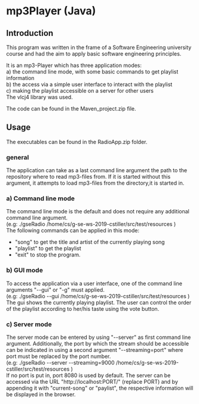 # mp3Player (Java)

## Introduction

This program was written in the frame of a Software Engineering university course and had the aim to apply basic 
software engineering principles. 

It is an mp3-Player which has three application modes:\
a) the command line mode, with some basic commands to get playlist information\
b) the access via a simple user interface to interact with the playlist\
c) making the playlist accessible on a server for other users \
The vlcj4 library was used.

The code can be found in the Maven_project.zip file.

## Usage

The executables can be found in the RadioApp.zip folder.

### general
The application can take as a last command line argument the path to the repository where to read mp3-files from. 
If it is started without this argument, it attempts to load mp3-files from the directory,it is started in.

### a) Command line mode
The command line mode is the default and does not require any additional command line argument. \
(e.g: ./gseRadio /home/cs/g-se-ws-2019-cstiller/src/test/resources )\
The following commands can be applied in this mode: 
- "song" to get the title and artist of the currently playing song
- "playlist" to get the playlist
- "exit" to stop the program.

### b) GUI mode
To access the application via a user interface, one of the command line arguments "--gui" or "-g" must applied.\
(e.g: ./gseRadio --gui /home/cs/g-se-ws-2019-cstiller/src/test/resources ) \
The gui shows the currently playing playlist. The user can control the order of the playlist according to 
her/his taste using the vote button.


### c) Server mode
The server mode can be entered by using "--server" as first command line argument. Additionally, the port by which
the stream should be accessible can be indicated in using a second argument "--streaming=port" where port must be 
replaced by the port number. \
(e.g: ./gseRadio --server --streaming=9000 /home/cs/g-se-ws-2019-cstiller/src/test/resources )\
If no port is put in, port 8080 is used by default. 
The server can be accessed via the URL "http://localhost:PORT/" (replace PORT) and by appending it with "current-song" 
or "paylist", the respective information will be displayed in the browser. 







